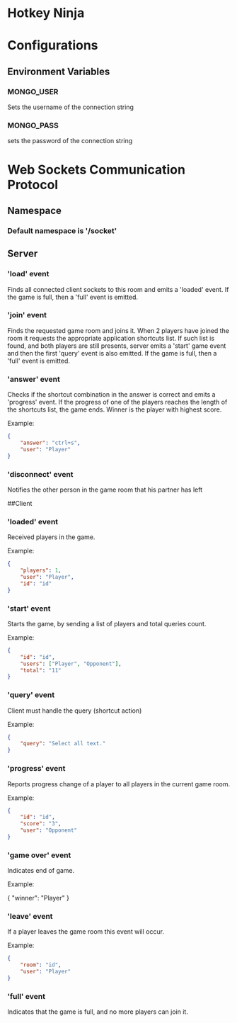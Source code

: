 Hotkey Ninja
============

# Configurations

## Environment Variables
### MONGO_USER
Sets the username of the connection string

### MONGO_PASS
sets the password of the connection string

# Web Sockets Communication Protocol
## Namespace
### Default namespace is '/socket'

## Server
### 'load' event
Finds all connected client sockets to this room and emits a 'loaded' event.
If the game is full, then a 'full' event is emitted.
### 'join' event
Finds the requested game room and joins it. When 2 players have joined the room it requests
the appropriate application shortcuts list. If such list is found, and both players are still presents,
server emits a 'start' game event and then the first 'query' event is also emitted.
If the game is full, then a 'full' event is emitted.

### 'answer' event
Checks if the shortcut combination in the answer is correct and emits a 'progress' event.
If the progress of one of the players reaches the length of the shortcuts list, the game ends.
Winner is the player with highest score.

Example:

```json
{
    "answer": "ctrl+s",
    "user": "Player"
}
```
### 'disconnect' event
Notifies the other person in the game room that his partner has left

##Client

### 'loaded' event
Received players in the game.

Example:

```json
{
	"players": 1,
    "user": "Player",
    "id": "id"
}
```

### 'start' event
Starts the game, by sending a list of players and total queries count.

Example:

```json
{
    "id": "id",
    "users": ["Player", "Opponent"],
    "total": "11"
}
```

### 'query' event
Client must handle the query (shortcut action)

Example:

```json
{
    "query": "Select all text."
}
```

### 'progress' event
Reports progress change of a player to all players in the current game room.

Example:

```json
{
    "id": "id",
    "score": "3",
    "user": "Opponent"
}
```


### 'game over' event
Indicates end of game.

Example:

{
    "winner": "Player"
}

### 'leave' event
If a player leaves the game room this event will occur.

Example:

```json
{
    "room": "id",
    "user": "Player"
}
```

### 'full' event
Indicates that the game is full, and no more players can join it.
